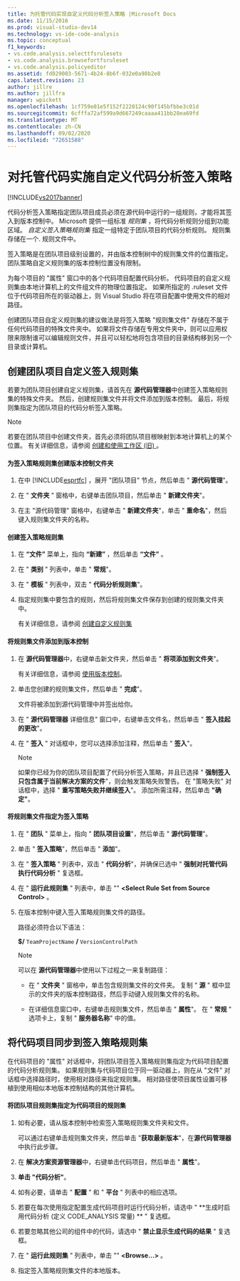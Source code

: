 ```yaml
---
title: 为托管代码实现自定义代码分析签入策略 |Microsoft Docs
ms.date: 11/15/2016
ms.prod: visual-studio-dev14
ms.technology: vs-ide-code-analysis
ms.topic: conceptual
f1_keywords:
- vs.code.analysis.selecttfsrulesets
- vs.code.analysis.browsefortfsruleset
- vs.code.analysis.policyeditor
ms.assetid: fd029003-5671-4b24-8b6f-032e0a98b2e8
caps.latest.revision: 23
author: jillre
ms.author: jillfra
manager: wpickett
ms.openlocfilehash: 1cf759e01e5f152f2220124c90f145bfbbe3c01d
ms.sourcegitcommit: 6cfffa72af599a9d667249caaaa411bb28ea69fd
ms.translationtype: MT
ms.contentlocale: zh-CN
ms.lasthandoff: 09/02/2020
ms.locfileid: "72651588"
---
```

# <a name="implementing-custom-code-analysis-check-in-policies-for-managed-code"></a>对托管代码实施自定义代码分析签入策略
[!INCLUDE[vs2017banner](../includes/vs2017banner.md)]

代码分析签入策略指定团队项目成员必须在源代码中运行的一组规则，才能将其签入到版本控制中。 Microsoft 提供一组标准 *规则集* ，将代码分析规则分组到功能区域。 *自定义签入策略规则集* 指定一组特定于团队项目的代码分析规则。 规则集存储在一个. 规则文件中。

 签入策略是在团队项目级别设置的，并由版本控制树中的规则集文件的位置指定。 团队策略自定义规则集的版本控制位置没有限制。

 为每个项目的 "属性" 窗口中的各个代码项目配置代码分析。 代码项目的自定义规则集由本地计算机上的文件组文件的物理位置指定。 如果所指定的 .ruleset 文件位于代码项目所在的驱动器上，则 Visual Studio 将在项目配置中使用文件的相对路径。

 创建团队项目自定义规则集的建议做法是将签入策略 "规则集文件" 存储在不属于任何代码项目的特殊文件夹中。 如果将文件存储在专用文件夹中，则可以应用权限来限制谁可以编辑规则文件，并且可以轻松地将包含项目的目录结构移到另一个目录或计算机。

## <a name="creating-the-team-project-custom-check-in-rule-set"></a>创建团队项目自定义签入规则集
 若要为团队项目创建自定义规则集，请首先在 **源代码管理器**中创建签入策略规则集的特殊文件夹。 然后，创建规则集文件并将文件添加到版本控制。 最后，将规则集指定为团队项目的代码分析签入策略。

> [!NOTE]
> 若要在团队项目中创建文件夹，首先必须将团队项目根映射到本地计算机上的某个位置。 有关详细信息，请参阅 [创建和使用工作区 (旧) ](https://msdn.microsoft.com/db4d5692-179a-44fe-ad31-0c1c900c9cb2)。

#### <a name="to-create-the-version-control-folder-for-the-check-in-policy-rule-set"></a>为签入策略规则集创建版本控制文件夹

1. 在中 [!INCLUDE[esprtfc](../includes/esprtfc-md.md)] ，展开 "团队项目" 节点，然后单击 " **源代码管理**"。

2. 在 " **文件夹** " 窗格中，右键单击团队项目，然后单击 " **新建文件夹**"。

3. 在主 "源代码管理" 窗格中，右键单击 " **新建文件夹**"，单击 " **重命名**"，然后键入规则集文件夹的名称。

#### <a name="to-create-the-check-in-policy-rule-set"></a>创建签入策略规则集

1. 在 **“文件”** 菜单上，指向 **“新建”** ，然后单击 **“文件”** 。

2. 在 " **类别** " 列表中，单击 " **常规**"。

3. 在 " **模板** " 列表中，双击 " **代码分析规则集**"。

4. 指定规则集中要包含的规则，然后将规则集文件保存到创建的规则集文件夹中。

     有关详细信息，请参阅 [创建自定义规则集](../code-quality/creating-custom-code-analysis-rule-sets.md)

#### <a name="to-add-the-rule-set-file-to-version-control"></a>将规则集文件添加到版本控制

1. 在 **源代码管理器**中，右键单击新文件夹，然后单击 " **将项添加到文件夹**"。

     有关详细信息，请参阅 [使用版本控制](https://msdn.microsoft.com/library/33267cee-fe5f-4aa3-b2cd-6d22ceace314)。

2. 单击您创建的规则集文件，然后单击 " **完成**"。

     文件将被添加到源代码管理中并签出给你。

3. 在 " **源代码管理器** 详细信息" 窗口中，右键单击文件名，然后单击 " **签入挂起的更改**"。

4. 在 " **签入** " 对话框中，您可以选择添加注释，然后单击 " **签入**"。

    > [!NOTE]
    > 如果你已经为你的团队项目配置了代码分析签入策略，并且已选择 " **强制签入只包含属于当前解决方案的文件**"，则会触发策略失败警告。 在 "策略失败" 对话框中，选择 " **重写策略失败并继续签入**"。 添加所需注释，然后单击 **"确定"**。

#### <a name="to-specify-the-rule-set-file-as-the-check-in-policy"></a>将规则集文件指定为签入策略

1. 在 " **团队** " 菜单上，指向 " **团队项目设置**"，然后单击 " **源代码管理**"。

2. 单击 " **签入策略**"，然后单击 " **添加**"。

3. 在 " **签入策略** " 列表中，双击 " **代码分析**"，并确保已选中 " **强制对托管代码执行代码分析** " 复选框。

4. 在 " **运行此规则集** " 列表中，单击 "" **\<Select Rule Set from Source Control>** 。

5. 在版本控制中键入签入策略规则集文件的路径。

     路径必须符合以下语法：

     **$/** `TeamProjectName` **/** `VersionControlPath`

    > [!NOTE]
    > 可以在 **源代码管理器**中使用以下过程之一来复制路径：

    - 在 " **文件夹** " 窗格中，单击包含规则集文件的文件夹。 复制 " **源** " 框中显示的文件夹的版本控制路径，然后手动键入规则集文件的名称。

    - 在详细信息窗口中，右键单击规则集文件，然后单击 " **属性**"。 在 " **常规** " 选项卡上，复制 " **服务器名称**" 中的值。

## <a name="synchronizing-code-projects-to-the-check-in-policy-rule-set"></a>将代码项目同步到签入策略规则集
 在代码项目的 "属性" 对话框中，将团队项目签入策略规则集指定为代码项目配置的代码分析规则集。 如果规则集与代码项目位于同一驱动器上，则在从 "文件" 对话框中选择路径时，使用相对路径来指定规则集。 相对路径使项目属性设置可移植到使用相似本地版本控制结构的其他计算机。

#### <a name="to-specify-a-team-project-rule-set-as-the-rule-set-of-a-code-project"></a>将团队项目规则集指定为代码项目的规则集

1. 如有必要，请从版本控制中检索签入策略规则集文件夹和文件。

     可以通过右键单击规则集文件夹，然后单击 "**获取最新版本**"，在**源代码管理器**中执行此步骤。

2. 在 **解决方案资源管理器**中，右键单击代码项目，然后单击 " **属性**"。

3. **单击 "代码分析"**。

4. 如有必要，请单击 " **配置** " 和 " **平台** " 列表中的相应选项。

5. 若要在每次使用指定配置生成代码项目时运行代码分析，请选中 " **生成时启用代码分析 (定义 CODE_ANALYSIS 常量) ** " 复选框。

6. 若要忽略其他公司的组件中的代码，请选中 " **禁止显示生成代码的结果** " 复选框。

7. 在 " **运行此规则集** " 列表中，单击 "" **\<Browse...>** 。

8. 指定签入策略规则集文件的本地版本。
